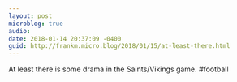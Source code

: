 ```yaml
---
layout: post
microblog: true
audio: 
date: 2018-01-14 20:37:09 -0400
guid: http://frankm.micro.blog/2018/01/15/at-least-there.html
---
```

At least there is some drama in the Saints/Vikings game. #football 
